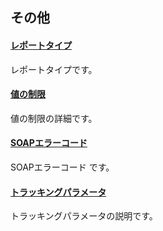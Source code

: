 ## その他
#### [レポートタイプ](/docs/ja/api_reference/appendix/reports.md)
レポートタイプです。
#### [値の制限](/docs/ja/api_reference/appendix/constraints.md)
値の制限の詳細です。
#### [SOAPエラーコード](/docs/ja/api_reference/appendix/errorcodes.md)
SOAPエラーコード です。
#### [トラッキングパラメータ](/docs/ja/api_reference/appendix/tracking.md)
トラッキングパラメータの説明です。
